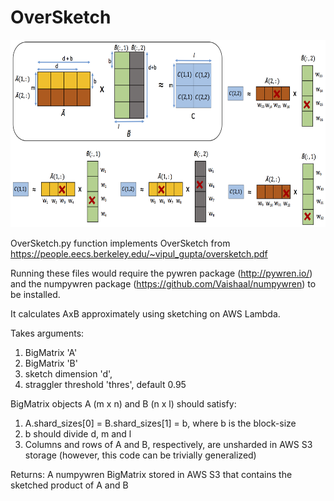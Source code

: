 # OverSketch

<img src="images/bMM.png" height="300">

OverSketch.py function implements OverSketch from 
https://people.eecs.berkeley.edu/~vipul_gupta/oversketch.pdf

Running these files would require the pywren package (http://pywren.io/) and the numpywren package (https://github.com/Vaishaal/numpywren) to be installed.

It calculates AxB approximately using sketching on AWS Lambda.

Takes arguments: 
1. BigMatrix 'A' 
2. BigMatrix 'B' 
3. sketch dimension 'd', 
4. straggler threshold 'thres', default 0.95 

BigMatrix objects A (m x n) and B (n x l) should satisfy:
1. A.shard_sizes[0] = B.shard_sizes[1] = b, where b is the block-size
2. b should divide d, m and l
3. Columns and rows of A and B, respectively, are unsharded in AWS S3 storage (however, this code can be trivially generalized)

Returns: A numpywren BigMatrix stored in AWS S3 that contains the sketched product of A and B
